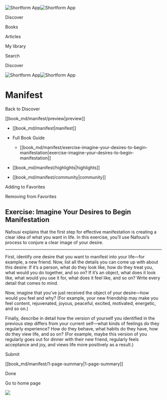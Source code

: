 ![Shortform App](/img/logo.36a2399e.svg)![Shortform App](/img/logo-dark.70c1b072.svg)

Discover

Books

Articles

My library

Search

Discover

![Shortform App](/img/logo.36a2399e.svg)![Shortform App](/img/logo-dark.70c1b072.svg)

# Manifest

Back to Discover

[[book_md/manifest/preview|preview]]

  * [[book_md/manifest|manifest]]
  * Full Book Guide

    * [[book_md/manifest/exercise-imagine-your-desires-to-begin-manifestation|exercise-imagine-your-desires-to-begin-manifestation]]
  * [[book_md/manifest/highlights|highlights]]
  * [[book_md/manifest/community|community]]



Adding to Favorites 

Removing from Favorites 

## Exercise: Imagine Your Desires to Begin Manifestation

Nafousi explains that the first step for effective manifestation is creating a clear idea of what you want in life. In this exercise, you’ll use Nafousi’s process to conjure a clear image of your desire.

* * *

First, identify one desire that you want to manifest into your life—for example, a new friend. Now, list all the details you can come up with about this desire: If it’s a person, what do they look like, how do they treat you, what would you do together, and so on? If it’s an object, what does it look like, what would you use it for, what does it feel like, and so on? Write every detail that comes to mind.

Now, imagine that you’ve just received the object of your desire—how would you feel and why? (For example, your new friendship may make you feel content, rejuvenated, joyous, peaceful, excited, motivated, energetic, and so on.)

Finally, describe in detail how the version of yourself you identified in the previous step differs from your current self—what kinds of feelings do they regularly experience? How do they behave, what habits do they have, how do they view life, and so on? (For example, maybe this version of you regularly goes out for dinner with their new friend, regularly feels acceptance and joy, and views life more positively as a result.)

Submit 

[[book_md/manifest/1-page-summary|1-page-summary]]

Done

Go to home page 

![](https://bat.bing.com/action/0?ti=56018282&Ver=2&mid=db3c8934-6e35-4fa8-8526-0a8a68968246&sid=f30c5e70639211ee87d33f0876d93783&vid=f30c9700639211eeb3a75d830392c94f&vids=0&msclkid=N&pi=0&lg=en-US&sw=800&sh=600&sc=24&nwd=1&tl=Shortform%20%7C%20Book&p=https%3A%2F%2Fwww.shortform.com%2Fapp%2Fbook%2Fmanifest%2Fexercise-imagine-your-desires-to-begin-manifestation&r=&lt=307&evt=pageLoad&sv=1&rn=90739)
